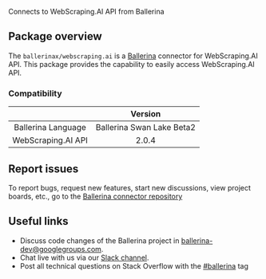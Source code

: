Connects to WebScraping.AI API from Ballerina

## Package overview
The `ballerinax/webscraping.ai` is a [Ballerina](https://ballerina.io/) connector for WebScraping.AI API.
This package provides the capability to easily access WebScraping.AI API.

### Compatibility
|                               | Version                        |
|:-----------------------------:|:------------------------------:|
| Ballerina Language            | Ballerina Swan Lake Beta2      |
| WebScraping.AI API            | 2.0.4                          |

## Report issues
To report bugs, request new features, start new discussions, view project boards, etc., go to the [Ballerina connector repository](https://github.com/ballerina-platform/ballerinax-openapi-connectors)

## Useful links
- Discuss code changes of the Ballerina project in [ballerina-dev@googlegroups.com](mailto:ballerina-dev@googlegroups.com).
- Chat live with us via our [Slack channel](https://ballerina.io/community/slack/).
- Post all technical questions on Stack Overflow with the [#ballerina](https://stackoverflow.com/questions/tagged/ballerina) tag
